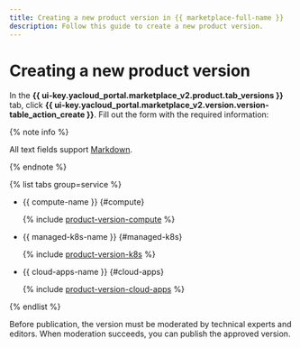 ```yaml
---
title: Creating a new product version in {{ marketplace-full-name }}
description: Follow this guide to create a new product version.
---
```


# Creating a new product version

In the **{{ ui-key.yacloud_portal.marketplace_v2.product.tab_versions }}** tab, click **{{ ui-key.yacloud_portal.marketplace_v2.version.version-table_action_create }}**. Fill out the form with the required information:

{% note info %}

All text fields support [Markdown](https://ydocs.tech/en/).

{% endnote %}

{% list tabs group=service %}

- {{ compute-name }} {#compute}

   {% include [product-version-compute](../../_includes/marketplace/product-version-compute.md) %}

- {{ managed-k8s-name }} {#managed-k8s}

   {% include [product-version-k8s](../../_includes/marketplace/product-version-k8s.md) %}

- {{ cloud-apps-name }} {#cloud-apps}

   {% include [product-version-cloud-apps](../../_includes/marketplace/product-version-cloud-apps.md) %}

{% endlist %}

Before publication, the version must be moderated by technical experts and editors. When moderation succeeds, you can publish the approved version.
